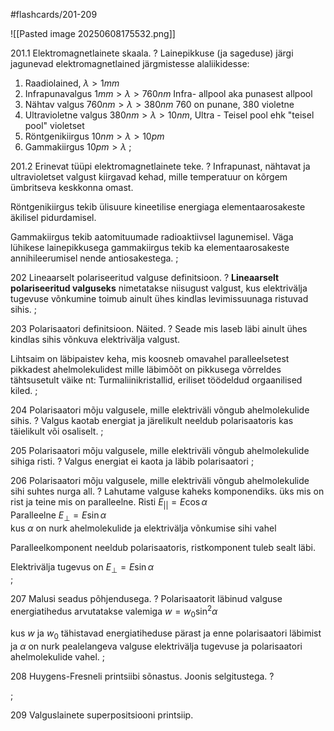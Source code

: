 #flashcards/201-209

![[Pasted image 20250608175532.png]]

201.1 Elektromagnetlainete skaala. 
?
Lainepikkuse (ja sageduse) järgi jagunevad elektromagnetlained järgmistesse alaliikidesse:
1. Raadiolained, $\lambda > 1mm$ 
2. Infrapunavalgus $1mm > \lambda > 760nm$ Infra- allpool aka punasest allpool
3. Nähtav valgus $760nm > \lambda > 380nm$ 760 on punane, 380 violetne
4. Ultravioletne valgus $380nm > \lambda > 10nm$, Ultra - Teisel pool ehk "teisel pool" violetset
5. Röntgenikiirgus $10nm > \lambda > 10pm$
6. Gammakiirgus $10pm > \lambda$ 
;

201.2 Erinevat tüüpi elektromagnetlainete teke.
?
Infrapunast, nähtavat ja ultravioletset valgust kiirgavad kehad, mille temperatuur on kõrgem ümbritseva keskkonna omast. 

Röntgenikiirgus tekib ülisuure kineetilise energiaga elementaarosakeste äkilisel pidurdamisel.

Gammakiirgus tekib aatomituumade radioaktiivsel lagunemisel.  Väga lühikese lainepikkusega gammakiirgus tekib ka elementaarosakeste annihileerumisel nende antiosakestega.
;

202 Lineaarselt polariseeritud valguse definitsioon.
?
**Lineaarselt polariseeritud valguseks** nimetatakse niisugust valgust, kus elektrivälja tugevuse võnkumine toimub ainult ühes kindlas levimissuunaga ristuvad sihis.
;

203 Polarisaatori definitsioon. Näited.
?
Seade mis laseb läbi ainult ühes kindlas sihis võnkuva elektrivälja valgust. 

Lihtsaim on läbipaistev keha, mis koosneb omavahel paralleelsetest pikkadest ahelmolekulidest mille läbimõõt on pikkusega võrreldes tähtsusetult väike
nt: Turmaliinikristallid, eriliset töödeldud orgaanilised kiled.
;

204 Polarisaatori mõju valgusele, mille elektriväli võngub ahelmolekulide sihis.
?
Valgus kaotab energiat ja järelikult neeldub polarisaatoris kas täielikult või osaliselt. 
;

205 Polarisaatori mõju valgusele, mille elektriväli võngub ahelmolekulide sihiga risti.
?
Valgus energiat ei kaota ja läbib polarisaatori
;

206 Polarisaatori mõju valgusele, mille elektriväli võngub ahelmolekulide sihi suhtes nurga all.
?
Lahutame valguse kaheks komponendiks. üks mis on rist ja teine mis on paralleelne. 
Risti $E_{||} = E \cos \alpha$  
Paralleelne $E_{\bot} = E \sin \alpha$  
kus $\alpha$ on nurk ahelmolekulide ja elektrivälja võnkumise sihi vahel

Paralleelkomponent neeldub polarisaatoris, ristkomponent tuleb sealt läbi. 

Elektrivälja tugevus on $E_{\bot} = E \sin \alpha$  
;

207 Malusi seadus põhjendusega.
?
Polarisaatorit läbinud valguse energiatihedus arvutatakse valemiga
$w = w_0\sin^2\alpha$ 

kus $w$ ja $w_0$ tähistavad energiatiheduse pärast ja enne polarisaatori läbimist ja $\alpha$ on nurk pealelangeva valguse elektrivälja tugevuse ja polarisaatori ahelmolekulide vahel.
;

208 Huygens-Fresneli printsiibi sõnastus. Joonis selgitustega.
?

;

209 Valguslainete superpositsiooni printsiip.
